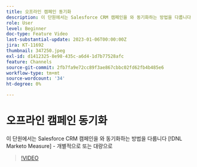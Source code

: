 ```yaml
---
title: 오프라인 캠페인 동기화
description: 이 단원에서는 Salesforce CRM 캠페인을 와 동기화하는 방법을 다룹니다 [!DNL Marketo Measure] - 개별적으로 또는 대량으로
role: User
level: Beginner
doc-type: Feature Video
last-substantial-update: 2023-01-06T00:00:00Z
jira: KT-11692
thumbnail: 347250.jpeg
exl-id: d1412325-8e98-435c-a6d4-1d7b77528afc
feature: Channels
source-git-commit: 2fb7fa9e72cc89f3ae867cbbc02fd62fb4b485e6
workflow-type: tm+mt
source-wordcount: '34'
ht-degree: 0%

---
```


# 오프라인 캠페인 동기화

이 단원에서는 Salesforce CRM 캠페인을 와 동기화하는 방법을 다룹니다 [!DNL Marketo Measure] - 개별적으로 또는 대량으로

>[!VIDEO](https://video.tv.adobe.com/v/347250/?quality=12&learn=on)
